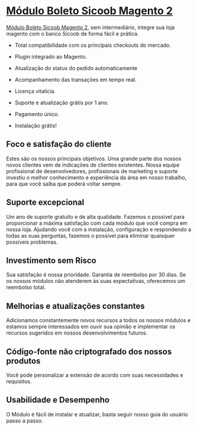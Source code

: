 # [Módulo Boleto Sicoob Magento 2](https://loja.hexcommerce.com.br/modulo-boleto-sicoob-magento-2) 
 

[Módulo Boleto Sicoob Magento 2](https://loja.hexcommerce.com.br/modulo-boleto-sicoob-magento-2), sem intermediário, integre sua loja magento com o banco Sicoob de forma fácil e prática.

- Total compatibilidade com os principais checkouts do mercado.

- Plugin integrado ao Magento.

- Atualização do status do pedido automaticamente

- Acompanhamento das transações em tempo real.

- Licença vitalícia.

- Suporte e atualização grátis por 1 ano.

- Pagamento único.

- Instalação grátis!


## Foco e satisfação do cliente

Estes são os nossos principais objetivos. Uma grande parte dos nossos novos clientes vem de indicações de clientes existentes. Nossa equipe profissional de desenvolvedores, profissionais de marketing e suporte investiu o melhor conhecimento e experiência da área em nosso trabalho, para que você saiba que poderá voltar sempre.

## Suporte excepcional

Um ano de suporte gratuito e de alta qualidade. Fazemos o possível para proporcionar a máxima satisfação com cada módulo que você compra em nossa loja. Ajudando você com a instalação, configuração e respondendo a todas as suas perguntas, fazemos o possível para eliminar quaisquer possíveis problemas.

## Investimento sem Risco

Sua satisfação é nossa prioridade. Garantia de reembolso por 30 dias. Se os nossos módulos não atenderem às suas expectativas, oferecemos um reembolso total.

## Melhorias e atualizações constantes

Adicionamos constantemente novos recursos a todos os nossos módulos e estamos sempre interessados em ouvir sua opinião e implementar os recursos sugeridos em nossos desenvolvimentos futuros.

## Código-fonte não criptografado dos nossos produtos

Você pode personalizar a extensão de acordo com suas necessidades e requisitos.

## Usabilidade e Desempenho

O Módulo é fácil de instalar e atualizar, basta seguir nosso guia do usuário passo a passo.
